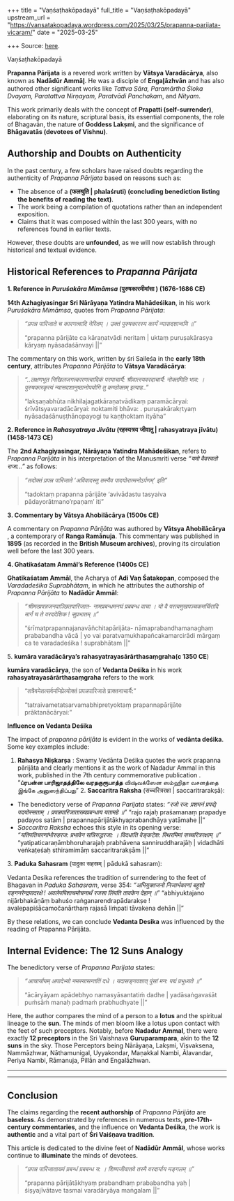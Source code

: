+++
title = "Vaṇśaṭhakōpadayā"
full_title = "Vaṇśaṭhakōpadayā"
upstream_url = "https://vansatakopadaya.wordpress.com/2025/03/25/prapanna-parijata-vicaram/"
date = "2025-03-25"

+++
Source: [here](https://vansatakopadaya.wordpress.com/2025/03/25/prapanna-parijata-vicaram/).

Vaṇśaṭhakōpadayā

**Prapanna Pārijata** is a revered work written by **Vātsya Varadācārya**, also known as **Nadādūr Ammāl̥**. He was a disciple of **Engal̥āzhvān** and has also authored other significant works like *Tattva Sāra, Paramārtha Śloka Dvayam, Paratattva Nirṇayam, Paratvādi Panchakam*, and *Nityam*.

This work primarily deals with the concept of **Prapatti (self-surrender)**, elaborating on its nature, scriptural basis, its essential components, the role of Bhagavān, the nature of **Goddess Lakṣmi**, and the significance of **Bhāgavatās (devotees of Vishnu)**.

## **Authorship and Doubts on Authenticity**

In the past century, a few scholars have raised doubts regarding the authenticity of *Prapanna Pārijata* based on reasons such as:

-   The absence of a **(फलश्रुति \| phalaśruti) (concluding benediction
    listing the benefits of reading the text)**.
-   The work being a compilation of quotations rather than an
    independent exposition.
-   Claims that it was composed within the last 300 years, with no
    references found in earlier texts.

However, these doubts are **unfounded**, as we will now establish through historical and textual evidence.

## **Historical References to *Prapanna Pārijata***

**1. Reference in *Puruśakāra Mimāmsa* (पुरुषकारमीमांसा ) (1676-1686 CE)**

**14th Azhagiyasingar Sri Nārāyaṇa Yatindra Mahādeśikan**, in his work *Puruśakāra Mimāmsa*, quotes from *Prapanna Pārijata*:

> *“प्रपन्न* *पारिजाते* *च* *कारणत्वादि* *नेरितम्* *।* *उक्तं*
> *पुरुषकारस्य* *कार्यं* *न्यासदशान्वयि* *॥”*
>
> “prapanna pārijāte ca kāraṇatvādi neritam \| uktaṃ puruṣakārasya
> kāryaṃ nyāsadaśānvayi \|\|”

The commentary on this work, written by śri Saileśa in the **early 18th century**, attributes *Prapanna Pārijāta* to **Vātsya Varadācārya**:

> *“..लक्षणभूत निखिलजगत्कारणत्वादिकं परमाचार्यै: श्रीवात्स्यवरदाचार्यै:
> नोक्तमिति भाव: । पुरुषकारकृत्यं न्यासदशानुष्ठानोपयोगि तु कण्ठोक्तम्
> इत्याह..”*
>
> “lakṣaṇabhūta nikhilajagatkāraṇatvādikaṃ paramācāryai:
> śrīvātsyavaradācāryai: noktamiti bhāva: . puruṣakārakṛtyaṃ
> nyāsadaśānuṣṭhānopayogi tu kaṇṭhoktam ityāha”

**2. Reference in *Rahasyatraya Jivātu* (रहस्यत्रय** **जीवातु \|
rahasyatraya jīvātu) (1458-1473 CE)**

The **2nd Azhagiyasingar, Nārāyaṇa Yatindra Mahādeśikan**, refers to *Prapanna Parijāta* in his interpretation of the Manusmriti verse *“यमो* *वैवस्वतो* *राजा…”* as follows:

> *“तदोक्तं* *प्रपन्न* *पारिजाते ‘अविवादस्तु* *तस्यैव*
> *पादयोरात्मनोऽर्पणम्’* *इति”*
>
> “tadoktaṃ prapanna pārijāte ‘avivādastu tasyaiva pādayorātmano’rpaṇam’
> iti”

**3. Commentary by Vātsya Ahobilācārya (1500s CE)**

A commentary on *Prapanna Pārijāta* was authored by **Vātsya Ahobilācārya** , a contemporary of **Ranga Ramānuja**. This commentary was published in **1895** (as recorded in the **British Museum archives**), proving its circulation well before the last 300 years.

**4. Ghatikaśatam Ammāl’s Reference (1400s CE)**

**Ghatikaśatam Ammāl**, the Acharya of **Adi Vaṇ Śatakopan**, composed the *Varadadeśika Suprabhātam*, in which he attributes the authorship of *Prapanna Pārijāta* to **Nadādūr Ammāl**:

> *“श्रीमत्प्रपन्नजनवाञ्छितपारिजात-* *नामप्रबन्धमनघं* *प्रबबन्ध* *वाचा*
> *।* *यो* *वै* *परत्वमुखपञ्चकमर्चिरादि* *मार्गं* *च* *ते* *वरददेशिक !*
> *सुप्रभातम्* *॥”*
>
> “śrīmatprapannajanavāñchitapārijāta- nāmaprabandhamanaghaṃ prababandha
> vācā \| yo vai paratvamukhapañcakamarcirādi mārgaṃ ca te varadadeśika
> ! suprabhātam \|\|”

5\. **kumāra varadācārya’s rahasyatrayasārārthasaṃgraha(c 1350 CE**)

**kumāra varadācārya**, the son of ****Vedanta Deśika**** in his work **rahasyatrayasārārthasaṃgraha** refers to the work

> “तत्रैवमेतत्सर्वमभिप्रेत्योक्तं प्रपन्नपारिजाते प्राक्तनाचार्यै:”
>
> “tatraivametatsarvamabhipretyoktaṃ prapannapārijāte prāktanācāryai:”

**Influence on Vedanta Deśika**

The impact of *prapanna pārijāta* is evident in the works of **vedānta deśika**. Some key examples include:

1.  **Rahasya Niṣkarṣa** : Swamy Vedānta Deśika quotes the work prapanna
    pārijāta and clearly mentions it as the work of Nadadur Ammal in
    this work, published in the 7th century commemorative publication .
    “**ப்ரபன்ன பாரிஜாதத்திலே வரதகுரூபாத்த** விஷ்வக்ஸேன ஸம்ஹிதா வசனத்தை
    இங்கே அனுஸந்திப்பது” 2.  **Saccaritra Raksha** (सच्चरित्ररक्षा \| saccaritrarakṣā):

-   The benedictory verse of *Prapanna Parijata* states: *“रजो रज:
    प्रशमनं प्रपद्ये पदयोस्सताम् । प्रपन्नपारिजाताख्यप्रबन्धाय यतामहे
    ॥”* “rajo rajaḥ praśamanaṃ prapadye padayos satām \|
    prapannapārijātākhyaprabandhāya yatāmahe \|\|”
-   *Saccaritra Raksha* echoes this style in its opening verse:
    *“यतिपतिचरणांभोरुहरज: प्रभावेन सन्निरुद्धरजा: । विदधाति वेङ्कटेश:
    स्थिरमिमां सच्चरित्ररक्षाम् ॥”* “yatipaticaraṇāmbhoruharajaḥ
    prabhāvena sanniruddharajāḥ \| vidadhāti veṅkaṭeśaḥ sthiramimāṃ
    saccaritrarakṣām \|\|”

3\. **Paduka Sahasram** (पादुका सहस्रम् \| pādukā sahasram):

Vedanta Desika references the tradition of surrendering to the feet of Bhagavan in *Paduka Sahasram*, verse 354: *“अभियुक्तजनो निजार्भकाणां बहुशो रङ्गनरेन्द्रपादरक्षे ! अवलेपपिशाचमोचनार्थं रजसा लिंपति तावकेन देहान् ॥”* “abhiyuktajano nijārbhakāṇāṃ bahuśo raṅganarendrapādarakṣe ! avalepapiśācamočanārthaṃ rajasā liṁpati tāvakena dehān \|\|”

By these relations, we can conclude **Vedanta Desika** was influenced by the reading of Prapanna Pārijāta.

## Internal Evidence: The 12 Suns Analogy

The benedictory verse of *Prapanna Parijata* states:

> *“आचार्यायम् अपादेभ्यो नमस्यासन्ततिं दधे । यदासङ्गवशात् पुंसां मन:
> पद्मं प्रभुध्यते ॥”*
>
> “ācāryāyam apādebhyo namasyāsantatiṁ dadhe \| yadāsaṅgavaśāt puṁsāṁ
> manaḥ padmaṁ prabhudhyate \|\|”

Here, the author compares the mind of a person to a **lotus** and the spiritual lineage to the **sun**. The minds of men bloom like a lotus upon contact with the feet of such preceptors. Notably, before **Nadadur Ammal**, there were exactly **12 preceptors** in the Sri Vaishnava **Guruparampara**, akin to the **12 suns** in the sky. Those Perceptors being Nārāyaṇa, Lakṣmi, Viṣvaksena, Nammāzhwar, Nāthamunigal, Uyyakondar, Maṇakkal Nambi, Ālavandar, Periya Nambi, Rāmanuja, Pillān and Engalāzhwan.

------------------------------------------------------------------------

------------------------------------------------------------------------

## **Conclusion**

The claims regarding the **recent authorship** of *Prapanna Pārijāta* are **baseless**. As demonstrated by references in numerous texts, **pre-17th-century commentaries**, and the influence on **Vedanta Deśika**, the work is **authentic** and a vital part of **Śri Vaiśṇava tradition**.

This article is dedicated to the divine feet of **Nadādūr Ammāl**, whose works continue to **illuminate** the minds of devotees.

> *“प्रपन्न* *पारिजाताख्यं* *प्रबन्धं* *प्रबबन्ध* *य:* *।*
> *शिष्यजीवातवे* *तस्मै* *वरदार्याय* *मङ्गलम्* *॥”*
>
> “prapanna pārijātākhyaṃ prabandhaṃ prababandha yaḥ \| śiṣyajīvātave
> tasmai varadāryāya maṅgalam \|\|”
